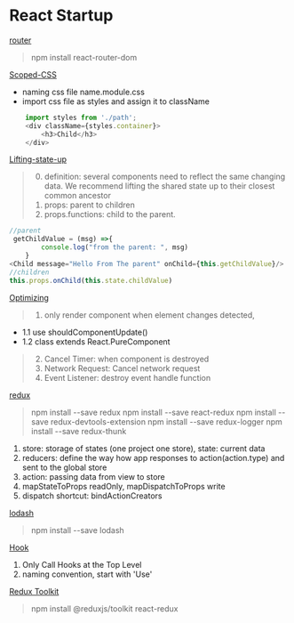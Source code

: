 # React Startup
[router](https://reactrouter.com/en/6.4.3/start/tutorial)
> npm install react-router-dom

[Scoped-CSS](https://www.youtube.com/watch?v=bF5vEmiMzPg&ab_channel=SonnySangha)
- naming css file name.module.css
- import css file as styles and assign it to className
``` Javascript 
    import styles from './path';
    <div className={styles.container}>
        <h3>Child</h3>
    </div> 
```
[Lifting-state-up](https://reactjs.org/docs/lifting-state-up.html)
> 0. definition: several components need to reflect the same changing data. We recommend lifting the shared state up to their closest common ancestor
> 1. props: parent to children
> 2. props.functions: child to the parent.
```Javascript
//parent
 getChildValue = (msg) =>{
        console.log("from the parent: ", msg)
    }
<Child message="Hello From The parent" onChild={this.getChildValue}/>
//children
this.props.onChild(this.state.childValue)
```
[Optimizing](https://reactjs.org/docs/optimizing-performance.html)
> 1. only render component when element changes detected,
- 1.1 use shouldComponentUpdate()
- 1.2 class extends React.PureComponent
> 2. Cancel Timer: when component is destroyed
> 3. Network Request: Cancel network request
> 4. Event Listener: destroy event handle function

[redux](https://react-redux.js.org)
> npm install --save redux
> npm install --save react-redux
> npm install --save redux-devtools-extension
> npm install --save redux-logger
> npm install --save redux-thunk

1. store: storage of states (one project one store), state: current data
2. reducers: define the way how app responses to action(action.type) and sent to the global store
3. action: passing data from view to store
4. mapStateToProps readOnly, mapDispatchToProps write
5. dispatch shortcut: bindActionCreators

[lodash](https://lodash.com/docs/4.17.15#find)
> npm install --save lodash

[Hook](https://reactjs.org/docs/hooks-reference.html)
1. Only Call Hooks at the Top Level
2. naming convention, start with 'Use'

[Redux Toolkit](https://redux.js.org/tutorials/quick-start)
> npm install @reduxjs/toolkit react-redux
